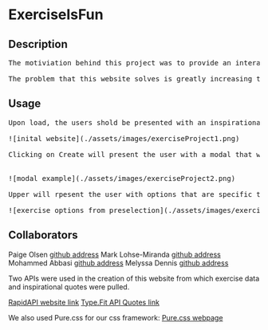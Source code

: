 # ExerciseIsFun

## Description
<pre>
The motiviation behind this project was to provide an interactive workout website that would allow an easy to use method for the user to figure out their workout for a particular day. It is intended to allow for not only specifying muscle groups but also the exercises that work those groups and utilize videos to assit a user in figuring out how to safely and correctly accomplish the exercise.

The problem that this website solves is greatly increasing the efficiency of deciding on a workout as well as educating the user. It does so in a clean, simple, and motivating manner. In the process of creating this website we learned how to utilize a css framework that we were not practiced in coupled with importing data from multiple APIs and utilizing that data interactively within our website.
</pre>

## Usage
<pre>
Upon load, the users shold be presented with an inspirational quote and four buttons which give options in tailoring the results to the user. These options are Create, Upper, Lower, and Full. 

![inital website](./assets/images/exerciseProject1.png)

Clicking on Create will present the user with a modal that will allow the user to select a finer subset of areas to work as well as allow them to search for specific exercises. This will present the user with options that will allow them to customize their workout manually, this modal has 3 buttons as well, these being Clear Exercises, which will allow a user to remove all of their selections and start again, Submit Exercises, which will add the selected exercises to their presented plan, and Exit which will simply close the modal. 


![modal example](./assets/images/exerciseProject2.png)

Upper will rpesent the user with options that are specific to the upper body and allow them to select from those options as well as close any of the cards presented, they are also able to alter the suggested sets and reps. The Lower button will do the same as Upper but for the lower body, and Full presents options for the full body.

![exercise options from preselection](./assets/images/exerciseProject3.png)
</pre>

## Collaborators

Paige Olsen [github address](https://github.com/POlsen-92)
Mark Lohse-Miranda [github address](https://github.com/Mark-LohseMiranda)
Mohammed Abbasi [github address](https://github.com/abbasiafnan9)
Melyssa Dennis [github address](https://github.com/Willowsmith)

Two APIs were used in the creation of this website from which exercise data and inspirational quotes were pulled.

[RapidAPI website link](https://rapidapi.com/justin-WFnsXH_t6/api/exercisedb/details)
[Type.Fit API Quotes link](https://type.fit/api/quotes)

We also used Pure.css for our css framework:
[Pure.css webpage](https://purecss.io/)